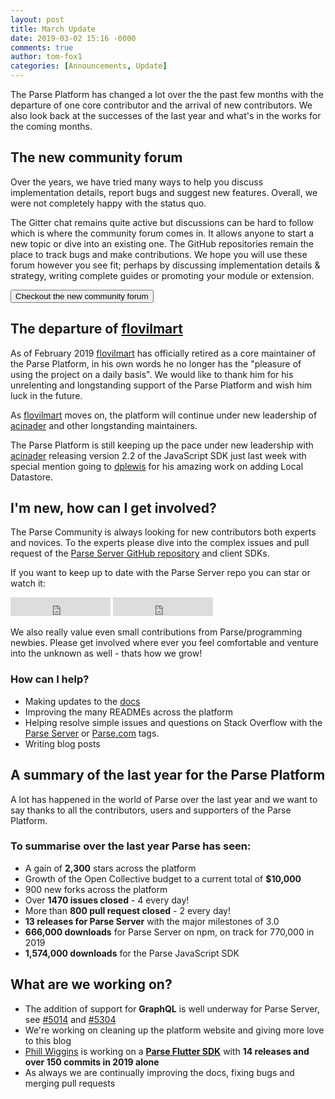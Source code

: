 ```yaml
---
layout: post
title: March Update
date: 2019-03-02 15:16 -0000
comments: true
author: tom-fox1
categories: [Announcements, Update]
---
```


The Parse Platform has changed a lot over the the past few months with the departure of one core contributor and the arrival of new contributors. We also look back at the successes of the last year and what's in the works for the coming months.

<!-- more -->

## The new community forum

Over the years, we have tried many ways to help you discuss implementation details, report bugs and suggest new features. Overall, we were not completely happy with the status quo.

The Gitter chat remains quite active but discussions can be hard to follow which is where the community forum comes in. It allows anyone to start a new topic or dive into an existing one. The GitHub repositories remain the place to track bugs and make contributions. We hope you will use these forum however you see fit; perhaps by discussing implementation details & strategy, writing complete guides or promoting your module or extension.

<a href="https://community.parseplatform.org" target="_blank"><button class="btn btn--outline">Checkout the new community forum</button></a>

## The departure of [flovilmart](https://twitter.com/flovilmart)

As of February 2019 [flovilmart](https://twitter.com/flovilmart) has officially retired as a core maintainer of the Parse Platform, in his own words he no longer has the "pleasure of using the project on a daily basis". We would like to thank him for his unrelenting and longstanding support of the Parse Platform and wish him luck in the future.

As [flovilmart](https://twitter.com/flovilmart) moves on, the platform will continue under new leadership of [acinader](https://twitter.com/acinader) and other longstanding maintainers.

The Parse Platform is still keeping up the pace under new leadership with [acinader](https://twitter.com/acinader) releasing version 2.2 of the JavaScript SDK just last week with special mention going to [dplewis](https://github.com/dplewis) for his amazing work on adding Local Datastore.

## I'm new, how can I get involved?

The Parse Community is always looking for new contributors both experts and novices. To the experts please dive into the complex issues and pull request of the [Parse Server GitHub repository](https://github.com/parse-community/parse-server) and client SDKs.

If you want to keep up to date with the Parse Server repo you can star or watch it:

<iframe src="https://ghbtns.com/github-btn.html?user=parse-community&repo=parse-server&type=star&count=true&size=large" frameborder="0" scrolling="0" width="160px" height="30px"></iframe>

<iframe src="https://ghbtns.com/github-btn.html?user=parse-community&repo=parse-server&type=watch&count=true&size=large&v=2" frameborder="0" scrolling="0" width="160px" height="30px"></iframe>

We also really value even small contributions from Parse/programming newbies. Please get involved where ever you feel comfortable and venture into the unknown as well - thats how we grow!

### How can I help?
- Making updates to the [docs](https://github.com/parse-community/docs)
- Improving the many READMEs across the platform
- Helping resolve simple issues and questions on Stack Overflow with the [Parse Server](https://stackoverflow.com/questions/tagged/parse-server) or [Parse.com](https://stackoverflow.com/questions/tagged/parse.com) tags.
- Writing blog posts

## A summary of the last year for the Parse Platform

A lot has happened in the world of Parse over the last year and we want to say thanks to all the contributors, users and supporters of the Parse Platform.

### To summarise over the last year Parse has seen:
- A gain of __2,300__ stars across the platform
- Growth of the Open Collective budget to a current total of __$10,000__
- 900 new forks across the platform
- Over __1470 issues closed__ - 4 every day!
- More than __800 pull request closed__ - 2 every day!
- __13 releases for Parse Server__ with the major milestones of 3.0
- __666,000 downloads__ for Parse Server on npm, on track for 770,000 in 2019
- __1,574,000 downloads__ for the Parse JavaScript SDK

## What are we working on?

- The addition of support for __GraphQL__ is well underway for Parse Server, see [#5014](https://github.com/parse-community/parse-server/pull/5014) and [#5304](https://github.com/parse-community/parse-server/pull/5304)
- We're working on cleaning up the platform website and giving more love to this blog
- [Phill Wiggins](https://github.com/phillwiggins) is working on a [__Parse Flutter SDK__](https://github.com/phillwiggins/flutter_parse_sdk) with __14 releases and over 150 commits in 2019 alone__
- As always we are continually improving the docs, fixing bugs and merging pull requests
